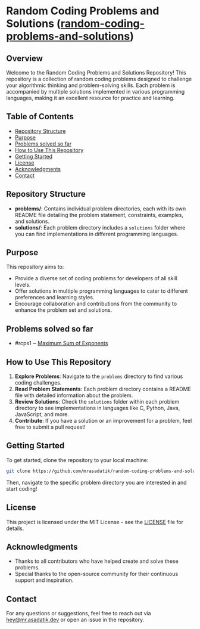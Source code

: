# Random Coding Problems and Solutions ([random-coding-problems-and-solutions](https://github.com/mrasadatik/random-coding-problems-and-solutions.git))

## Overview

Welcome to the Random Coding Problems and Solutions Repository! This repository is a collection of random coding problems designed to challenge your algorithmic thinking and problem-solving skills. Each problem is accompanied by multiple solutions implemented in various programming languages, making it an excellent resource for practice and learning.

## Table of Contents

-   [Repository Structure](#repository-structure)
-   [Purpose](#purpose)
-   [Problems solved so far](#problems-solved-so-far)
-   [How to Use This Repository](#how-to-use-this-repository)
-   [Getting Started](#getting-started)
-   [License](#license)
-   [Acknowledgments](#acknowledgments)
-   [Contact](#contact)

## Repository Structure

-   **problems/**: Contains individual problem directories, each with its own README file detailing the problem statement, constraints, examples, and solutions.
-   **solutions/**: Each problem directory includes a `solutions` folder where you can find implementations in different programming languages.

## Purpose

This repository aims to:

-   Provide a diverse set of coding problems for developers of all skill levels.
-   Offer solutions in multiple programming languages to cater to different preferences and learning styles.
-   Encourage collaboration and contributions from the community to enhance the problem set and solutions.

## Problems solved so far

-   #rcps1 ~ [Maximum Sum of Exponents](problems/maximum-sum-of-exponents-%23rcpas1)

## How to Use This Repository

1. **Explore Problems**: Navigate to the `problems` directory to find various coding challenges.
2. **Read Problem Statements**: Each problem directory contains a README file with detailed information about the problem.
3. **Review Solutions**: Check the `solutions` folder within each problem directory to see implementations in languages like C, Python, Java, JavaScript, and more.
4. **Contribute**: If you have a solution or an improvement for a problem, feel free to submit a pull request!

## Getting Started

To get started, clone the repository to your local machine:

```bash
git clone https://github.com/mrasadatik/random-coding-problems-and-solutions.git
```

Then, navigate to the specific problem directory you are interested in and start coding!

## License

This project is licensed under the MIT License - see the [LICENSE](LICENSE.md) file for details.

## Acknowledgments

-   Thanks to all contributors who have helped create and solve these problems.
-   Special thanks to the open-source community for their continuous support and inspiration.

## Contact

For any questions or suggestions, feel free to reach out via [hey@mr.asadatik.dev](mailto:hey@mr.asadatik.dev) or open an issue in the repository.
